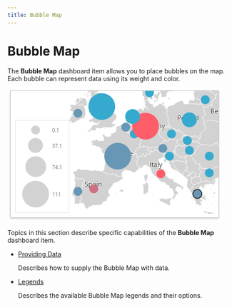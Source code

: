 ```yaml
---
title: Bubble Map
---
```

# Bubble Map
The **Bubble Map** dashboard item allows you to place bubbles on the map. Each bubble can represent data using its weight and color.

![wdd-dashboard-items-bubble-map](../../../../images/img125115.png)

Topics in this section describe specific capabilities of the **Bubble Map** dashboard item.
* [Providing Data](bubble-map/providing-data.md)
	
	Describes how to supply the Bubble Map with data.
* [Legends](bubble-map/legends.md)
	
	Describes the available Bubble Map legends and their options.